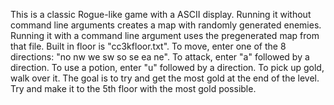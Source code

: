 This is a classic Rogue-like game with a ASCII display. Running it without command line arguments creates a map with randomly 
generated enemies. Running it with a command line argument uses the pregenerated map from that file. Built in floor is 
"cc3kfloor.txt". To move, enter one of the 8 directions: "no nw we sw so se ea ne". To attack, enter "a" followed by a direction.
To use a potion, enter "u" followed by a direction. To pick up gold, walk over it. The goal is to try and get the most gold
at the end of the level. Try and make it to the 5th floor with the most gold possible.
